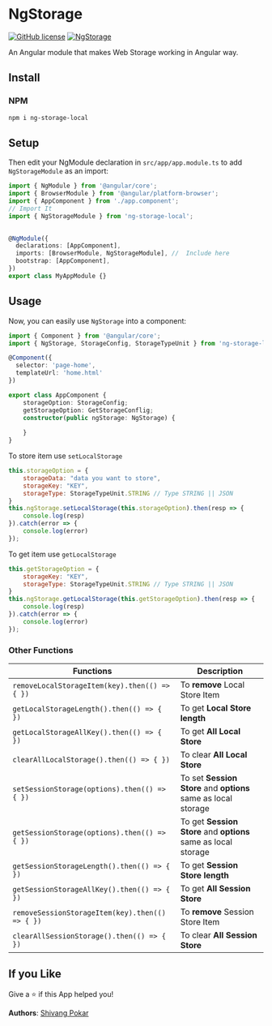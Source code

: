# NgStorage

[![GitHub license](https://img.shields.io/github/license/shivang-pokar/ng-storage)](https://github.com/shivang-pokar/ng-storage/blob/master/LICENSE)
[![NgStorage](https://img.shields.io/badge/NgStorage-V.1.0.0-blueviolet)](https://github.com/shivang-pokar/ng-storage)


An Angular module that makes Web Storage working in Angular way.

##  Install

### NPM
```bash
npm i ng-storage-local
```

##  Setup

Then edit your NgModule declaration in `src/app/app.module.ts` to add `NgStorageModule` as an import:

```typescript
import { NgModule } from '@angular/core';
import { BrowserModule } from '@angular/platform-browser';
import { AppComponent } from './app.component';
// Import It
import { NgStorageModule } from 'ng-storage-local';

 
@NgModule({
  declarations: [AppComponent],
  imports: [BrowserModule, NgStorageModule], //  Include here
  bootstrap: [AppComponent],
})
export class MyAppModule {}
```

## Usage

Now, you can easily use `NgStorage` into a component:

```typescript
import { Component } from '@angular/core';
import { NgStorage, StorageConfig, StorageTypeUnit } from 'ng-storage-local'; 

@Component({
  selector: 'page-home',
  templateUrl: 'home.html'
})

export class AppComponent {
    storageOption: StorageConfig;
    getStorageOption: GetStorageConflig;
    constructor(public ngStorage: NgStorage) {
    
    }
}

```
To store item use `setLocalStorage`

```javascript
this.storageOption = {
    storageData: "data you want to store",
    storageKey: "KEY",
    storageType: StorageTypeUnit.STRING // Type STRING || JSON  
}
this.ngStorage.setLocalStorage(this.storageOption).then(resp => {
    console.log(resp)
}).catch(error => {
    console.log(error)
});
```

To get item use `getLocalStorage`

```javascript
this.getStorageOption = {
    storageKey: "KEY",
    storageType: StorageTypeUnit.STRING // Type STRING || JSON  
}
this.ngStorage.getLocalStorage(this.getStorageOption).then(resp => {
    console.log(resp)
}).catch(error => {
    console.log(error)
});
```

### Other Functions

| Functions | Description |
| --- | --- |
| `removeLocalStorageItem(key).then(() => { })` | To **remove** Local Store Item |
| `getLocalStorageLength().then(() => { })` | To get **Local Store length** |
| `getLocalStorageAllKey().then(() => { })` | To get **All Local Store** |
| `clearAllLocalStorage().then(() => { })` | To clear **All Local Store** |
| `setSessionStorage(options).then(() => { })` | To set **Session Store** and **options** same as local storage |
| `getSessionStorage(options).then(() => { })` | To get **Session Store** and **options** same as local storage |
| `getSessionStorageLength().then(() => { })` | To get **Session Store length** |
| `getSessionStorageAllKey().then(() => { })` | To get **All Session Store** |
| `removeSessionStorageItem(key).then(() => { })` | To **remove** Session Store Item |
| `clearAllSessionStorage().then(() => { })` | To clear **All Session Store** |


## If you Like

Give a ⭐️ if this App helped you!


__Authors__:  [Shivang Pokar](https://github.com/shivang-pokar)